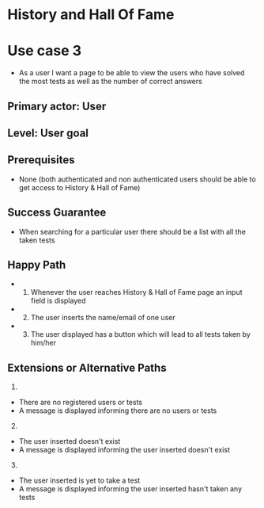 # **History and Hall Of Fame**
# **Use case 3** 
*   As a user I want a page to be able to view the users who have solved the most tests as well as the number of correct answers

## **Primary actor: User**
## **Level: User goal**

## **Prerequisites**
* None (both authenticated and non authenticated users should be able to get access to History & Hall of Fame)

## **Success Guarantee**
* When searching for a particular user there should be a list with all the taken tests

## **Happy Path**
*   1. Whenever the user reaches History & Hall of Fame page an input field is displayed
*   2. The user inserts the name/email of one user 
*   3. The user displayed has a button which will lead to all tests taken by him/her

## **Extensions or Alternative Paths**
1. 
*   There are no registered users or tests
*   A message is displayed informing there are no users or tests

2. 
*   The user inserted doesn't exist
*   A message is displayed informing the user inserted doesn't exist

3. 
*   The user inserted is yet to take a test
*   A message is displayed informing the user inserted hasn't taken any tests
